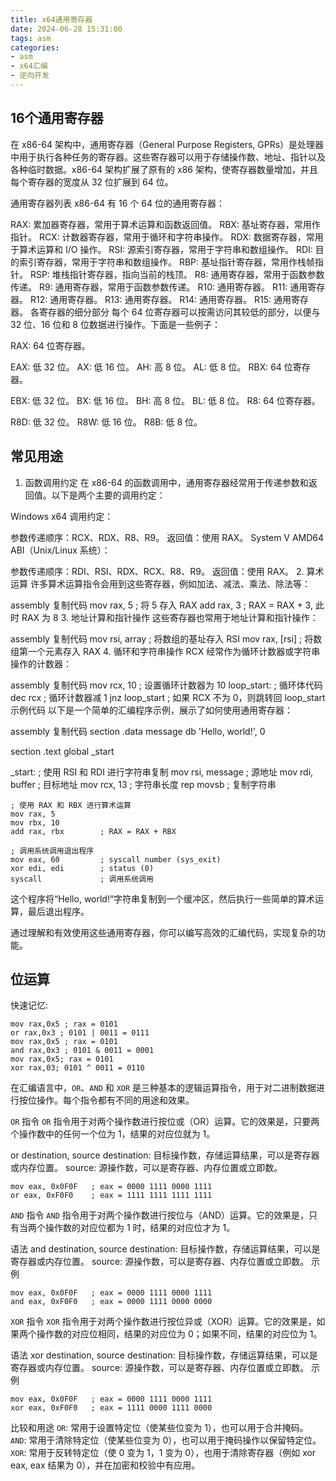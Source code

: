 ```yaml
---
title: x64通用寄存器
date: 2024-06-28 15:31:00
tags: asm
categories:
- asm
- x64汇编
- 逆向开发
---
```


## 16个通用寄存器

在 x86-64 架构中，通用寄存器（General Purpose Registers, GPRs）是处理器中用于执行各种任务的寄存器。这些寄存器可以用于存储操作数、地址、指针以及各种临时数据。x86-64 架构扩展了原有的 x86 架构，使寄存器数量增加，并且每个寄存器的宽度从 32 位扩展到 64 位。

通用寄存器列表
x86-64 有 16 个 64 位的通用寄存器：

RAX: 累加器寄存器，常用于算术运算和函数返回值。
RBX: 基址寄存器，常用作指针。
RCX: 计数器寄存器，常用于循环和字符串操作。
RDX: 数据寄存器，常用于算术运算和 I/O 操作。
RSI: 源索引寄存器，常用于字符串和数组操作。
RDI: 目的索引寄存器，常用于字符串和数组操作。
RBP: 基址指针寄存器，常用作栈帧指针。
RSP: 堆栈指针寄存器，指向当前的栈顶。
R8: 通用寄存器，常用于函数参数传递。
R9: 通用寄存器，常用于函数参数传递。
R10: 通用寄存器。
R11: 通用寄存器。
R12: 通用寄存器。
R13: 通用寄存器。
R14: 通用寄存器。
R15: 通用寄存器。
各寄存器的细分部分
每个 64 位寄存器可以按需访问其较低的部分，以便与 32 位、16 位和 8 位数据进行操作。下面是一些例子：

RAX: 64 位寄存器。

EAX: 低 32 位。
AX: 低 16 位。
AH: 高 8 位。
AL: 低 8 位。
RBX: 64 位寄存器。

EBX: 低 32 位。
BX: 低 16 位。
BH: 高 8 位。
BL: 低 8 位。
R8: 64 位寄存器。

R8D: 低 32 位。
R8W: 低 16 位。
R8B: 低 8 位。

## 常见用途

1. 函数调用约定
在 x86-64 的函数调用中，通用寄存器经常用于传递参数和返回值。以下是两个主要的调用约定：

Windows x64 调用约定：

参数传递顺序：RCX、RDX、R8、R9。
返回值：使用 RAX。
System V AMD64 ABI（Unix/Linux 系统）：

参数传递顺序：RDI、RSI、RDX、RCX、R8、R9。
返回值：使用 RAX。
2. 算术运算
许多算术运算指令会用到这些寄存器，例如加法、减法、乘法、除法等：

assembly
复制代码
mov rax, 5      ; 将 5 存入 RAX
add rax, 3      ; RAX = RAX + 3, 此时 RAX 为 8
3. 地址计算和指针操作
这些寄存器也常用于地址计算和指针操作：

assembly
复制代码
mov rsi, array  ; 将数组的基址存入 RSI
mov rax, [rsi]  ; 将数组第一个元素存入 RAX
4. 循环和字符串操作
RCX 经常作为循环计数器或字符串操作的计数器：

assembly
复制代码
mov rcx, 10     ; 设置循环计数器为 10
loop_start:
    ; 循环体代码
    dec rcx     ; 循环计数器减 1
    jnz loop_start  ; 如果 RCX 不为 0，则跳转回 loop_start
示例代码
以下是一个简单的汇编程序示例，展示了如何使用通用寄存器：

assembly
复制代码
section .data
    message db 'Hello, world!', 0

section .text
    global _start

_start:
    ; 使用 RSI 和 RDI 进行字符串复制
    mov rsi, message    ; 源地址
    mov rdi, buffer     ; 目标地址
    mov rcx, 13         ; 字符串长度
    rep movsb           ; 复制字符串

    ; 使用 RAX 和 RBX 进行算术运算
    mov rax, 5
    mov rbx, 10
    add rax, rbx        ; RAX = RAX + RBX

    ; 调用系统调用退出程序
    mov eax, 60         ; syscall number (sys_exit)
    xor edi, edi        ; status (0)
    syscall             ; 调用系统调用
这个程序将“Hello, world!”字符串复制到一个缓冲区，然后执行一些简单的算术运算，最后退出程序。

通过理解和有效使用这些通用寄存器，你可以编写高效的汇编代码，实现复杂的功能。


## 位运算

快速记忆:
```shell
mov rax,0x5 ; rax = 0101
or rax,0x3 ; 0101 | 0011 = 0111
mov rax,0x5 ; rax = 0101
and rax,0x3 ; 0101 & 0011 = 0001
mov rax,0x5; rax = 0101
xor rax,03; 0101 ^ 0011 = 0110
 ```  

在汇编语言中，`OR`、`AND` 和 `XOR` 是三种基本的逻辑运算指令，用于对二进制数据进行按位操作。每个指令都有不同的用途和效果。

`OR` 指令
`OR` 指令用于对两个操作数进行按位或（OR）运算。它的效果是，只要两个操作数中的任何一个位为 1，结果的对应位就为 1。

or destination, source
destination: 目标操作数，存储运算结果，可以是寄存器或内存位置。
source: 源操作数，可以是寄存器、内存位置或立即数。
```shell
mov eax, 0x0F0F   ; eax = 0000 1111 0000 1111
or eax, 0xF0F0    ; eax = 1111 1111 1111 1111
```

`AND` 指令
`AND` 指令用于对两个操作数进行按位与（AND）运算。它的效果是，只有当两个操作数的对应位都为 1 时，结果的对应位才为 1。

语法
and destination, source
destination: 目标操作数，存储运算结果，可以是寄存器或内存位置。
source: 源操作数，可以是寄存器、内存位置或立即数。
示例
```shell
mov eax, 0x0F0F   ; eax = 0000 1111 0000 1111
and eax, 0xF0F0   ; eax = 0000 1111 0000 0000
```
`XOR` 指令
`XOR` 指令用于对两个操作数进行按位异或（XOR）运算。它的效果是，如果两个操作数的对应位相同，结果的对应位为 0；如果不同，结果的对应位为 1。

语法
xor destination, source
destination: 目标操作数，存储运算结果，可以是寄存器或内存位置。
source: 源操作数，可以是寄存器、内存位置或立即数。
示例
```shell
mov eax, 0x0F0F   ; eax = 0000 1111 0000 1111
xor eax, 0xF0F0   ; eax = 1111 0000 1111 0000
```
比较和用途
`OR`: 常用于设置特定位（使某些位变为 1），也可以用于合并掩码。
`AND`: 常用于清除特定位（使某些位变为 0），也可以用于掩码操作以保留特定位。
`XOR`: 常用于反转特定位（使 0 变为 1，1 变为 0），也用于清除寄存器（例如 xor eax, eax 结果为 0），并在加密和校验中有应用。